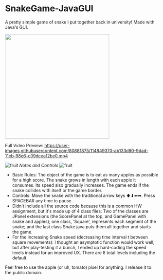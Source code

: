 # SnakeGame-JavaGUI
A pretty simple game of snake I put together back in university! Made with Java's GUI.

<img src= "https://user-images.githubusercontent.com/80881875/116653171-9f4e7c00-a954-11eb-82fb-1d61c6430489.gif" width="342">

Full Video Preview: 
https://user-images.githubusercontent.com/80881875/114849370-ab133d80-9dad-11eb-98e6-c09dcea12be0.mp4



![fruit](https://user-images.githubusercontent.com/80881875/114849593-e877cb00-9dad-11eb-9ea3-4ebb7c09d7ba.gif) *Notes and Controls* ![fruit](https://user-images.githubusercontent.com/80881875/114849593-e877cb00-9dad-11eb-9ea3-4ebb7c09d7ba.gif)
- Basic Rules: The object of the game is to eat as many apples as possible for a high score. The snake grows in length with each apple it consumes. Its speed also gradually increases. The game ends if the snake collides with itself or the game border.
- Controls: Move the snake with the traditional arrow keys ⬆⬇⬅➡. Press SPACEBAR any time to pause.
- Didn't include all the source code because this is a common HW assignment, but it's made up of 4 class files: Two of the classes are JPanel extensions (the ScorePanel at the top, and GamePanel with snake and apples); one class, 'Square', represents each segment of the snake; and the last class Snake.java puts them all together and starts the game.
- For the increasing Snake speed (decreasing time interval t between square movements): I thought an asymptotic function would work well, but after play-testing it a bunch, I ended up hard-coding the speed levels instead for an improved UX. There are 8 total levels including the default.

Feel free to use the apple (or uh, tomato) pixel for anything. I release it to the public domain.
